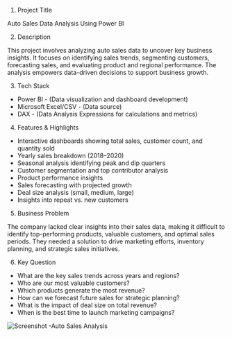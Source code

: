 1. Project Title

Auto Sales Data Analysis Using Power BI

2. Description

This project involves analyzing auto sales data to uncover key business insights. It focuses on identifying sales trends, segmenting customers, forecasting sales, and evaluating product and regional performance. The analysis empowers data-driven decisions to support business growth.

3. Tech Stack

* Power BI - (Data visualization and dashboard development)
* Microsoft Excel/CSV - (Data source)
* DAX - (Data Analysis Expressions for calculations and metrics)

4. Features & Highlights

* Interactive dashboards showing total sales, customer count, and quantity sold
* Yearly sales breakdown (2018–2020)
* Seasonal analysis identifying peak and dip quarters
* Customer segmentation and top contributor analysis
* Product performance insights
* Sales forecasting with projected growth
* Deal size analysis (small, medium, large)
* Insights into repeat vs. new customers

5. Business Problem

The company lacked clear insights into their sales data, making it difficult to identify top-performing products, valuable customers, and optimal sales periods. They needed a solution to drive marketing efforts, inventory planning, and strategic sales initiatives.


6. Key Question

* What are the key sales trends across years and regions?
* Who are our most valuable customers?
* Which products generate the most revenue?
* How can we forecast future sales for strategic planning?
* What is the impact of deal size on total revenue?
* When is the best time to launch marketing campaigns?



![Screenshot -Auto Sales Analysis](https://github.com/user-attachments/assets/2d62409b-287b-4290-bcfe-ac12cab10a44)

